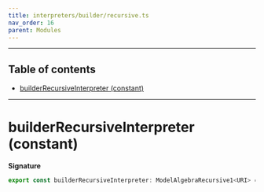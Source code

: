 ```yaml
---
title: interpreters/builder/recursive.ts
nav_order: 16
parent: Modules
---
```


---

<h2 class="text-delta">Table of contents</h2>

- [builderRecursiveInterpreter (constant)](#builderrecursiveinterpreter-constant)

---

# builderRecursiveInterpreter (constant)

**Signature**

```ts
export const builderRecursiveInterpreter: ModelAlgebraRecursive1<URI> = ...
```
